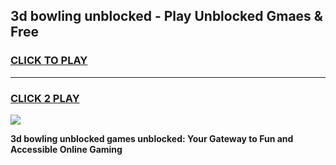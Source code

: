 
## 3d bowling unblocked - Play Unblocked Gmaes & Free
<h3>
<a href="https://news.freeplayer.one?title=3d_bowling_unblocked&ref=23F">CLICK TO PLAY</a></h3>
<hr>

<h3>
<a href="https://news.freeplayer.one?title=3d_bowling_unblocked&ref=23F">CLICK 2 PLAY</a>
  
</h3>

<a href="https://news.freeplayer.one?title=3d_bowling_unblocked&ref=23F/"><img src="https://clearcache.store/games.png"></a>


**3d bowling unblocked games unblocked: Your Gateway to Fun and Accessible Online Gaming**
